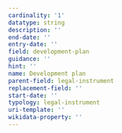```yaml
---
cardinality: '1'
datatype: string
description: ''
end-date: ''
entry-date: ''
field: development-plan
guidance: ''
hint: ''
name: Development plan
parent-field: legal-instrument
replacement-field: ''
start-date: ''
typology: legal-instrument
uri-template: ''
wikidata-property: ''
---
```

